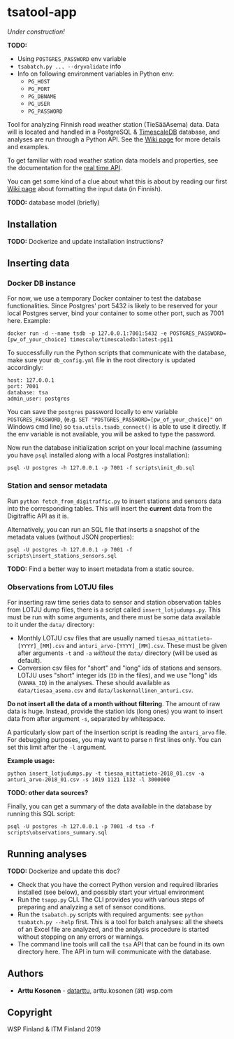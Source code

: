 # tsatool-app

*Under construction!*

**TODO:**

- Using `POSTGRES_PASSWORD` env variable
- `tsabatch.py ... --dryvalidate` info
- Info on following environment variables in Python env:
  - `PG_HOST`
  - `PG_PORT`
  - `PG_DBNAME`
  - `PG_USER`
  - `PG_PASSWORD`

Tool for analyzing Finnish road weather station (TieSääAsema) data. Data will is located and handled in a PostgreSQL & [TimescaleDB](https://www.timescale.com/) database, and analyses are run through a Python API. See the [Wiki page](https://github.com/webbidevaajat/tsatool-app/wiki) for more details and examples.

To get familiar with road weather station data models and properties, see the documentation for the [real time API](https://www.digitraffic.fi/tieliikenne/).

You can get some kind of a clue about what this is about by reading our first [Wiki page](https://github.com/webbidevaajat/tsatool-app/wiki/Ehtosetin-muotoilu) about formatting the input data (in Finnish).

**TODO:** database model (briefly)

## Installation

**TODO:** Dockerize and update installation instructions?

## Inserting data

### Docker DB instance

For now, we use a temporary Docker container to test the database functionalities.
Since Postgres' port 5432 is likely to be reserved for your local Postgres server,
bind your container to some other port, such as 7001 here. Example:

```
docker run -d --name tsdb -p 127.0.0.1:7001:5432 -e POSTGRES_PASSWORD=[pw_of_your_choice] timescale/timescaledb:latest-pg11
```

To successfully run the Python scripts that communicate with the database,
make sure your `db_config.yml` file in the root directory
is updated accordingly:

```
host: 127.0.0.1
port: 7001
database: tsa
admin_user: postgres
```

You can save the `postgres` password locally to env variable `POSTGRES_PASSWORD`,
(e.g. `SET "POSTGRES_PASSWORD=[pw_of_your_choice]"` on Windows cmd line)
so `tsa.utils.tsadb_connect()` is able to use it directly.
If the env variable is not available, you will be asked to type the password.

Now run the database initialization script on your local machine
(assuming you have `psql` installed along with a local Postgres installation):

```
psql -U postgres -h 127.0.0.1 -p 7001 -f scripts\init_db.sql
```

### Station and sensor metadata

Run `python fetch_from_digitraffic.py` to insert stations and sensors
data into the corresponding tables.
This will insert the **current** data from the Digitraffic API as it is.

Alternatively, you can run an SQL file that inserts a snapshot
of the metadata values (without JSON properties):

```
psql -U postgres -h 127.0.0.1 -p 7001 -f scripts\insert_stations_sensors.sql
```

**TODO:** Find a better way to insert metadata from a static source.

### Observations from LOTJU files

For inserting raw time series data to sensor and station observation tables
from LOTJU dump files, there is a script called `insert_lotjudumps.py`.
This must be run with some arguments, and there must be some data available
to it under the `data/` directory:

- Monthly LOTJU csv files that are usually named
`tiesaa_mittatieto-[YYYY]_[MM].csv` and `anturi_arvo-[YYYY]_[MM].csv`.
These must be given after arguments `-t` and `-a` *without* the `data/`
directory (will be used as default).
- Conversion csv files for "short" and "long" ids of stations and sensors.
LOTJU uses "short" integer ids (`ID` in the files),
and we use "long" ids (`VANHA_ID`) in the analyses.
These should available as
`data/tiesaa_asema.csv` and `data/laskennallinen_anturi.csv`.

**Do not insert all the data of a month without filtering**.
The amount of raw data is huge. Instead, provide the station ids (long ones)
you want to insert data from after argument `-s`, separated by whitespace.

A particularly slow part of the insertion script is reading
the `anturi_arvo` file. For debugging purposes, you may want to parse
n first lines only. You can set this limit after the `-l` argument.

**Example usage:**

```
python insert_lotjudumps.py -t tiesaa_mittatieto-2018_01.csv -a anturi_arvo-2018_01.csv -s 1019 1121 1132 -l 3000000
```

**TODO: other data sources?**

Finally, you can get a summary of the data available
in the database by running this SQL script:

```
psql -U postgres -h 127.0.0.1 -p 7001 -d tsa -f scripts\observations_summary.sql
```

## Running analyses

**TODO:** Dockerize and update this doc?

- Check that you have the correct Python version and required libraries installed (see below), and possibly start your virtual environment
- Run the `tsapp.py` CLI. The CLI provides you with various steps of preparing and analyzing a set of sensor conditions.
- Run the `tsabatch.py` scripts with required arguments: see `python tsabatch.py --help` first. This is a tool for batch analyses: all the sheets of an Excel file are analyzed, and the analysis procedure is started without stopping on any errors or warnings.
- The command line tools will call the `tsa` API that can be found in its own directory here. The API in turn will communicate with the database.

## Authors

- **Arttu Kosonen** - [datarttu](https://github.com/datarttu), arttu.kosonen (ät) wsp.com

## Copyright

WSP Finland & ITM Finland 2019
